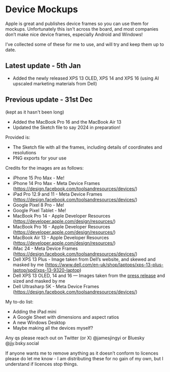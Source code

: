 # Device Mockups

Apple is great and publishes device frames so you can use them for mockups. Unfortunately this isn't across the board, and most companies don’t make nice device frames, especially Android and Windows!

I’ve collected some of these for me to use, and will try and keep them up to date.

## Latest update - 5th Jan
- Added the newly released XPS 13 OLED, XPS 14 and XPS 16 (using AI upscaled marketing materials from Dell)

## Previous update - 31st Dec
(kept as it hasn't been long)
- Added the MacBook Pro 16 and the MacBook Air 13
- Updated the Sketch file to say 2024 in preparation!

Provided is:

* The Sketch file with all the frames, including details of coordinates and resolutions
* PNG exports for your use

Credits for the images are as follows:
* iPhone 15 Pro Max - Me!
* iPhone 14 Pro Max - Meta Device Frames (https://design.facebook.com/toolsandresources/devices/)
* iPad Pro 12.9 and 11 - Meta Device Frames (https://design.facebook.com/toolsandresources/devices/)
* Google Pixel 8 Pro - Me!
* Google Pixel Tablet - Me!
* MacBook Pro 14 - Apple Developer Resources (https://developer.apple.com/design/resources/)
* MacBook Pro 16 - Apple Developer Resources (https://developer.apple.com/design/resources/)
* MacBook Air 13 - Apple Developer Resources (https://developer.apple.com/design/resources/)
* iMac 24 - Meta Device Frames (https://design.facebook.com/toolsandresources/devices/)
* Dell XPS 13 Plus - Image taken from Dell’s website, and skewed and masked by me (https://www.dell.com/en-uk/shop/laptops/xps-13-plus-laptop/spd/xps-13-9320-laptop)
* Dell XPS 13 OLED, 14 and 16 — Images taken from the [press release](https://www.dell.com/en-us/blog/dells-new-xps-lineup-futuristic-design-with-built-in-ai/) and sized and masked by me
* Dell Ultrasharp 5K - Meta Device Frames (https://design.facebook.com/toolsandresources/devices/)

My to-do list:
* Adding the iPad mini
* A Google Sheet with dimensions and aspect ratios
* A new Windows Desktop
* Maybe making all the devices myself?

Any qs please reach out on Twitter (or X) @jamesjingyi or Bluesky @jjy.bsky.social 

If anyone wants me to remove anything as it doesn’t conform to licences please do let me know - I am distributing these for no gain of my own, but I understand if licences stop things.

